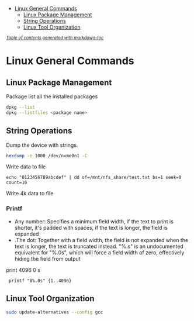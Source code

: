 - [Linux General Commands](#linux-general-commands)
  * [Linux Package Management](#linux-package-management)
  * [String Operations](#string-operations)
  * [Linux Tool Organization](#linux-tool-organization)

<small><i><a href='http://ecotrust-canada.github.io/markdown-toc/'>Table of contents generated with markdown-toc</a></i></small>

# Linux General Commands
## Linux Package Management
Package list all the installed packages
```bash
dpkg --list
dpkg --listfiles <package name>
```

## String Operations
Dump the device with strings.
```bash
hexdump -n 1000 /dev/nvme0n1 -C 
```
Write data to file
```
echo "0123456789abcdef" | dd of=/mnt/nfs_share/test.txt bs=1 seek=0 count=16
```
Write 4k data to file

### Printf
 * <N>	Any number: Specifies a minimum field width, if the text to print is shorter, it's padded with spaces, if the text is longer, the field is expanded
 * .The dot: Together with a field width, the field is not expanded when the text is longer, the text is truncated instead. "%.s" is an undocumented equivalent for "%.0s", which will force a field width of zero, effectively hiding the field from output

 print 4096 0 s
```
 printf "0%.0s" {1..4096}
```

## Linux Tool Organization
```bash
sudo update-alternatives --config gcc
```
